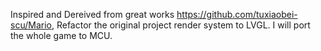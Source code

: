 Inspired and Dereived from great works https://github.com/tuxiaobei-scu/Mario, Refactor the original project render system to LVGL. I will port the whole game to MCU. 